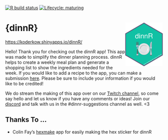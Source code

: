 
<!-- README.md is generated from README.Rmd. Please edit that file -->
<!-- badges: start -->

[![R build
status](https://github.com/KoderKow/dinnR/workflows/R-CMD-check/badge.svg)](https://github.com/KoderKow/dinnR/actions)
[![Lifecycle:
maturing](https://img.shields.io/badge/lifecycle-maturing-blue.svg)](https://www.tidyverse.org/lifecycle/#maturing)
<!-- badges: end -->

# {dinnR} <img src="https://raw.githubusercontent.com/koderkow/dinnr/master/inst/other/hex-dinnR.png" align="right" alt="" width="120" />

<https://koderkow.shinyapps.io/dinnR/>

Hello! Thank you for checking out the dinnR app! This app was made to
simplify the dinner planning process. dinnR helps to create a weekly
meal plan and generate a shopping list to show the ingredients needed
for the week. If you would like to add a recipe to the app, you can make
a submission [here](https://forms.gle/T5pHyzZrNhzDrEd37). Please be sure
to include your information if you would like to be credited!

We do stream the making of this app over on our [Twitch
channel](https://twitch.tv/theeatgamelove), so come say hello and let us
know if you have any comments or ideas! Join our
[discord](https://discord.gg/hrec3NP) and talk with us in the
\#dinnr-suggestions channel as well. &lt;3

## Thanks To …

-   Colin Fay’s [hexmake](https://connect.thinkr.fr/hexmake/) app for
    easily making the hex sticker for dinnR

